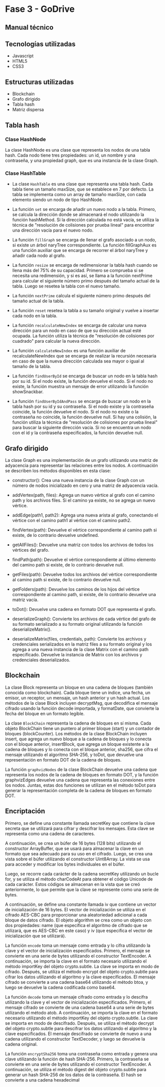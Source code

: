 # Fase 3 - GoDrive

## Manual técnico

## Tecnologías utilizadas
- Javascript
- HTML5
- CSS3

## Estructuras utilizadas
- Blockchain
- Grafo dirigido
- Tabla hash
- Matriz dispersa

## Tabla hash
### Clase HashNode
La clase HashNode es una clase que representa los nodos de una tabla hash. Cada nodo tiene tres propiedades: un id, un nombre y una contraseña, y una propiedad graph, que es una instancia de la clase Graph.
### Clase HashTable
- La clase `HashTable` es una clase que representa una tabla hash. Cada tabla tiene un tamaño maxSize, que se establece en 7 por defecto. La tabla se implementa como un array de tamaño maxSize, con cada elemento siendo un nodo de tipo HashNode.

- La función `set` se encarga de añadir un nuevo nodo a la tabla. Primero, se calcula la dirección donde se almacenará el nodo utilizando la función hashMethod. Si la dirección calculada no está vacía, se utiliza la técnica de "resolución de colisiones por prueba lineal" para encontrar una dirección vacía para el nuevo nodo.

- La función `fillGraph` se encarga de llenar el grafo asociado a un nodo, si existe un árbol naryTree correspondiente. La función fillGraphAux es una función auxiliar que se encarga de recorrer el árbol naryTree y añadir cada nodo al grafo.

- La función `resize` se encarga de redimensionar la tabla hash cuando se llena más del 75% de su capacidad. Primero se comprueba si se necesita una redimensión, y si es así, se llama a la función nextPrime para calcular el siguiente número primo después del tamaño actual de la tabla. Luego se resetea la tabla con el nuevo tamaño.

- La función `nextPrime` calcula el siguiente número primo después del tamaño actual de la tabla.

- La función `reset` resetea la tabla a su tamaño original y vuelve a insertar cada nodo en la tabla.

- La función `recalculateNewIndex` se encarga de calcular una nueva dirección para un nodo en caso de que su dirección actual esté ocupada. La función utiliza la técnica de "resolución de colisiones por cuadrado" para calcular la nueva dirección.

- La función `calculateNewIndex` es una función auxiliar de recalculateNewIndex que se encarga de realizar la recursión necesaria en caso de que la nueva dirección calculada sea mayor o igual al tamaño de la tabla.

- La función `findUserById` se encarga de buscar un nodo en la tabla hash por su id. Si el nodo existe, la función devuelve el nodo. Si el nodo no existe, la función muestra un mensaje de error utilizando la función showSnackbar.

- La función `findUserByIdAndPass` se encarga de buscar un nodo en la tabla hash por su id y su contraseña. Si el nodo existe y la contraseña coincide, la función devuelve el nodo. Si el nodo no existe o la contraseña no coincide, la función devuelve null. Si hay una colisión, la función utiliza la técnica de "resolución de colisiones por prueba lineal" para buscar la siguiente dirección vacía. Si no se encuentra un nodo con el id y la contraseña especificados, la función devuelve null.

## Grafo dirigido

La clase Graph es una implementación de un grafo utilizando una matriz de adyacencia para representar las relaciones entre los nodos. A continuación se describen los métodos disponibles en esta clase:

- constructor(): Crea una nueva instancia de la clase Graph con un número de nodos inicializado en cero y una matriz de adyacencia vacía.

- addVertex(path, files): Agrega un nuevo vértice al grafo con el camino path y los archivos files. Si el camino ya existe, no se agrega un nuevo vértice.

- addEdge(path1, path2): Agrega una nueva arista al grafo, conectando el vértice con el camino path1 al vértice con el camino path2.

- findVertex(path): Devuelve el vértice correspondiente al camino path si existe, de lo contrario devuelve undefined.

- getAllFiles(): Devuelve una matriz con todos los archivos de todos los vértices del grafo.

- findPath(path): Devuelve el vértice correspondiente al último elemento del camino path si existe, de lo contrario devuelve null.

- getFiles(path): Devuelve todos los archivos del vértice correspondiente al camino path si existe, de lo contrario devuelve null.

- getFolders(path): Devuelve los caminos de los hijos del vértice correspondiente al camino path, si existe, de lo contrario devuelve una matriz vacía.

- toDot(): Devuelve una cadena en formato DOT que representa el grafo.

- deserializeGraph(): Convierte los archivos de cada vértice del grafo de su formato serializado a su formato original utilizando la función deserializeMatrix().

- deserializeMatrix(files, credentials, path): Convierte los archivos y credenciales serializados en la matriz files a su formato original y los agrega a una nueva instancia de la clase Matrix con el camino path especificado. Devuelve la instancia de Matrix con los archivos y credenciales deserializados.

## Blockchain

La clase Block representa un bloque en una cadena de bloques (también conocida como blockchain). Cada bloque tiene un índice, una fecha, un emisor, un receptor, un mensaje, un hash anterior y un hash actual. Los métodos de la clase Block incluyen decryptMsg, que decodifica el mensaje cifrado usando la función decode importada, y formatDate, que convierte la fecha del bloque en un formato legible.

La clase `BlockChain` representa la cadena de bloques en sí misma. Cada objeto BlockChain tiene un puntero al primer bloque (start) y un contador de bloques (blockCounter). Los métodos de la clase BlockChain incluyen insert, que agrega un nuevo bloque a la cadena de bloques y lo conecta con el bloque anterior, insertBlock, que agrega un bloque existente a la cadena de bloques y lo conecta con el bloque anterior, sha256, que cifra el mensaje utilizando el algoritmo SHA-256, y toDot, que devuelve una representación en formato DOT de la cadena de bloques.

La función `graphvizNodes` de la clase BlockChain devuelve una cadena que representa los nodos de la cadena de bloques en formato DOT, y la función graphvizEdges devuelve una cadena que representa las conexiones entre los nodos. Juntas, estas dos funciones se utilizan en el método toDot para generar la representación completa de la cadena de bloques en formato DOT.

## Encriptación

Primero, se define una constante llamada secretKey que contiene la clave secreta que se utilizará para cifrar y descifrar los mensajes. Esta clave se representa como una cadena de caracteres.

A continuación, se crea un búfer de 16 bytes (128 bits) utilizando el constructor ArrayBuffer, que se usará para almacenar la clave en un formato que sea adecuado para su uso en el cifrado. Luego, se crea una vista sobre el búfer utilizando el constructor Uint8Array. La vista se usa para acceder y modificar los bytes individuales en el búfer.

Luego, se recorre cada carácter de la cadena secretKey utilizando un bucle for, y se utiliza el método charCodeAt para obtener el código Unicode de cada carácter. Estos códigos se almacenan en la vista que se creó anteriormente, lo que permite que la clave se represente como una serie de bytes.

A continuación, se define una constante llamada iv que contiene un vector de inicialización de 16 bytes. El vector de inicialización se utiliza en el cifrado AES-CBC para proporcionar una aleatoriedad adicional a cada bloque de datos cifrado. El objeto algorithm se crea como un objeto con dos propiedades: name (que especifica el algoritmo de cifrado que se utilizará, que es AES-CBC en este caso) y iv (que especifica el vector de inicialización que se utilizará).

La función `encode` toma un mensaje como entrada y lo cifra utilizando la clave y el vector de inicialización especificados. Primero, el mensaje se convierte en una serie de bytes utilizando el constructor TextEncoder. A continuación, se importa la clave en el formato necesario utilizando el método importKey del objeto crypto.subtle. La clave se importa en modo de cifrado. Después, se utiliza el método encrypt del objeto crypto.subtle para cifrar los datos utilizando el algoritmo y la clave especificados. El mensaje cifrado se convierte a una cadena base64 utilizando el método btoa, y luego se devuelve la cadena codificada como base64.

La función `decode` toma un mensaje cifrado como entrada y lo descifra utilizando la clave y el vector de inicialización especificados. Primero, el mensaje cifrado se convierte de una cadena base64 a una serie de bytes utilizando el método atob. A continuación, se importa la clave en el formato necesario utilizando el método importKey del objeto crypto.subtle. La clave se importa en modo de descifrado. Después, se utiliza el método decrypt del objeto crypto.subtle para descifrar los datos utilizando el algoritmo y la clave especificados. El mensaje descifrado se convierte de nuevo a una cadena utilizando el constructor TextDecoder, y luego se devuelve la cadena original.

La función `encryptSha256` toma una contraseña como entrada y genera una clave utilizando la función de hash SHA-256. Primero, la contraseña se convierte en una serie de bytes utilizando el constructor TextEncoder. A continuación, se utiliza el método digest del objeto crypto.subtle para generar un hash SHA-256 de los datos de la contraseña. El hash se convierte a una cadena hexadecimal